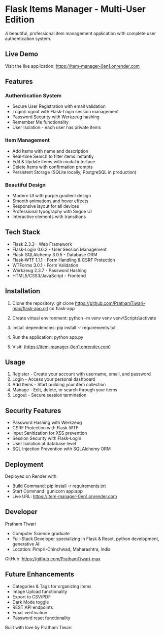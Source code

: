 # Flask Items Manager - Multi-User Edition

A beautiful, professional item management application with complete user authentication system.

## Live Demo

Visit the live application: https://item-manager-0en1.onrender.com

## Features

### Authentication System
- Secure User Registration with email validation
- Login/Logout with Flask-Login session management  
- Password Security with Werkzeug hashing
- Remember Me functionality
- User Isolation - each user has private items

### Item Management
- Add Items with name and description
- Real-time Search to filter items instantly
- Edit & Update items with modal interface
- Delete Items with confirmation prompts
- Persistent Storage (SQLite locally, PostgreSQL in production)

### Beautiful Design
- Modern UI with purple gradient design
- Smooth animations and hover effects
- Responsive layout for all devices
- Professional typography with Segoe UI
- Interactive elements with transitions

## Tech Stack

- Flask 2.3.3 - Web Framework
- Flask-Login 0.6.2 - User Session Management
- Flask-SQLAlchemy 3.0.5 - Database ORM
- Flask-WTF 1.1.1 - Form Handling & CSRF Protection
- WTForms 3.0.1 - Form Validation
- Werkzeug 2.3.7 - Password Hashing
- HTML5/CSS3/JavaScript - Frontend

## Installation

1. Clone the repository:
   git clone https://github.com/PrathamTiwari-max/flask-app.git
   cd flask-app

2. Create virtual environment:
   python -m venv venv
   venv\Scripts\activate

3. Install dependencies:
   pip install -r requirements.txt

4. Run the application:
   python app.py

5. Visit: (https://item-manager-0en1.onrender.com)

## Usage

1. Register - Create your account with username, email, and password
2. Login - Access your personal dashboard  
3. Add Items - Start building your item collection
4. Manage - Edit, delete, or search through your items
5. Logout - Secure session termination

## Security Features

- Password Hashing with Werkzeug
- CSRF Protection with Flask-WTF
- Input Sanitization for XSS prevention
- Session Security with Flask-Login
- User Isolation at database level
- SQL Injection Prevention with SQLAlchemy ORM

## Deployment

Deployed on Render with:
- Build Command: pip install -r requirements.txt
- Start Command: gunicorn app:app
- Live URL: https://item-manager-0en1.onrender.com

## Developer

Pratham Tiwari
- Computer Science graduate 
- Full-Stack Developer specializing in Flask & React, python development, generative AI
- Location: Pimpri-Chinchwad, Maharashtra, India

GitHub: https://github.com/PrathamTiwari-max

## Future Enhancements

- Categories & Tags for organizing items
- Image Upload functionality
- Export to CSV/PDF
- Dark Mode toggle
- REST API endpoints
- Email verification
- Password reset functionality

Built with love by Pratham Tiwari

